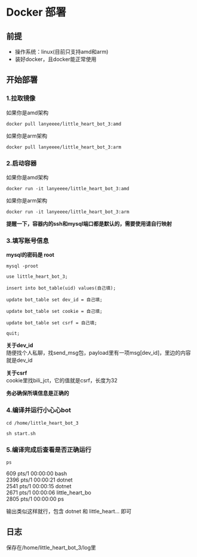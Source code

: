 # Docker 部署

## 前提

- 操作系统：linux(目前只支持amd和arm)
- 装好docker，且docker能正常使用

## 开始部署

### 1.拉取镜像

如果你是amd架构

```
docker pull lanyeeee/little_heart_bot_3:amd
```

如果你是arm架构

```
docker pull lanyeeee/little_heart_bot_3:arm
```

### 2.启动容器

如果你是amd架构

```
docker run -it lanyeeee/little_heart_bot_3:amd
```

如果你是arm架构

```
docker run -it lanyeeee/little_heart_bot_3:arm
```

**提醒一下，容器内的ssh和mysql端口都是默认的，需要使用请自行映射**

### 3.填写账号信息

**mysql的密码是 root**

```
mysql -proot

use little_heart_bot_3;

insert into bot_table(uid) values(自己填);

update bot_table set dev_id = 自己填;

update bot_table set cookie = 自己填;

update bot_table set csrf = 自己填;

quit;
```  

**关于dev_id**  
随便找个人私聊，找send_msg包，payload里有一项msg[dev_id]，里边的内容就是dev_id

**关于csrf**  
cookie里找bili_jct，它的值就是csrf，长度为32

**务必确保所填信息是正确的**

### 4.编译并运行小心心bot

```
cd /home/little_heart_bot_3

sh start.sh
```

### 5.编译完成后查看是否正确运行

``` 
ps
```

609 pts/1 00:00:00 bash  
2396 pts/1 00:00:21 dotnet  
2541 pts/1 00:00:15 dotnet  
2671 pts/1 00:00:06 little_heart_bo  
2805 pts/1 00:00:00 ps

输出类似这样就行，包含 dotnet 和 little_heart... 即可

## 日志

保存在/home/little_heart_bot_3/log里